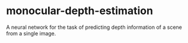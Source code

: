 # monocular-depth-estimation
 A neural network for the task of predicting depth information of a scene from a single image.

